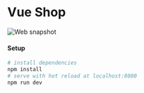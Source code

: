 # Vue Shop

![Web snapshot](https://raw.githubusercontent.com/ananyaneogi/a-vue-shop/master/static/websnap.png)

#### Setup

``` bash
# install dependencies
npm install
# serve with hot reload at localhost:8080
npm run dev
```
